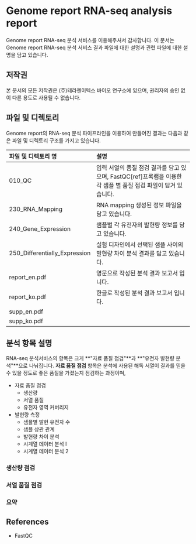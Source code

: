 # Genome report RNA-seq analysis report

Genome report RNA-seq 분석 서비스를 이용해주셔서 감사합니다. 이 문서는 Genome report RNA-seq 분석 서비스 결과 파일에 대한 설명과
관련 파일에 대한 설명을 담고 있습니다.


## 저작권

본 문서의 모든 저작권은 (주)테라젠이텍스 바이오 연구소에 있으며, 권리자의 승인 없이 다른 용도로 사용될 수 없습니다.


## 파일 및 디렉토리

Genome report의 RNA-seq 분석 파이프라인을 이용하여 만들어진 결과는 다음과 같은 파일 및 디렉토리 구조를 가지고 있습니다. 

| 파일 및 디렉토리 명 | 설명 |
|:---------------|:-------------------|
| 010_QC | 입력 서열의 품질 점검 결과를 담고 있으며, FastQC[ref]프록램을 이용한  각 샘플 별 품질 점검 파일이 담겨 있습니다.
| 230_RNA_Mapping | RNA mapping 생성된 정보 파일을 담고 있습니다.
| 240_Gene_Expression | 샘플별 각 유전자의 발현량 정보를 담고 있습니다.
| 250_Differentially_Expression | 실험 디자인에서 선택된 샘플 사이의 발현량 차이 분석 결과를 담고 있습니다.
| report_en.pdf | 영문으로 작성된 분석 결과 보고서 입니다. |
| report_ko.pdf | 한글로 작성된 분석 결과 보고서 입니다. |
| supp_en.pdf |
| supp_ko.pdf | 


## 분석 항목 설명 

RNA-seq 분석서비스의 항목은 크게 **"자료 품질 점검"**과 **"유전자 발현량 분석"**으로 나눠집니다. **자료 품질 점검** 항목은 분석에 사용된 해독 서열이 결과를 믿을 수 있을 정도로 좋은 품질을 가졌는지 점검하는 과정이며, 

* 자료 품질 점검
	* 생산량
	* 서열 품질
	* 유전자 영역 커버리지
* 발현량 측정
	* 샘플별 발현 유전자 수
	* 샘플 상관 관계
	* 발현량 차이 분석
	* 시계열 데이터 분석 I
	* 시계열 데이터 분석 2


### 생산량 점검





### 서열 품질 점검


### 요약



## References

* FastQC


